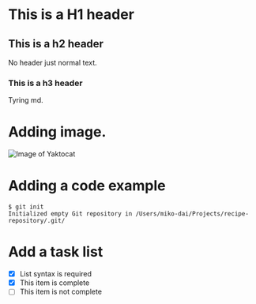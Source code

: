 # This is a H1 header
## This is a h2 header
No header just normal text.  
### This is a h3 header
  
Tyring md.

# Adding image.  
![Image of Yaktocat](https://octodex.github.com/images/yaktocat.png)

# Adding a code example
```
$ git init
Initialized empty Git repository in /Users/miko-dai/Projects/recipe-repository/.git/
```

# Add a task list
- [x] List syntax is required
- [x] This item is complete
- [ ] This item is not complete
